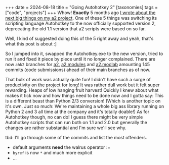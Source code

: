 +++
date = 2024-08-18
title = "Going Autohotkey 2"
[taxonomies]
tags = ["code", "projects"]
+++
Whow! **Exactly** 5 months ago [I wrote about the next big things on my a2 project](@/blog/a2works4me.md). One of these 5 things was switching its scripting language Autohotkey to the now officially supported version 2, deprecating the old 1.1 version that a2 scripts were based on so far.

Well, I kind of suggested doing this of the 5 right away and yeah, that's what this post is about :]

So I jumped into it, swapped the Autohotkey.exe to the new version, tried to run it and fixed it piece by piece until it no longer complained. There are now `ahk2` branches for [a2](https://github.com/ewerybody/a2/tree/ahk2), [a2.modules](https://github.com/ewerybody/a2.modules/tree/ahk2) and [a2.modlab](https://github.com/a2script/a2.modlab/tree/ahk2) amounting 145 commits (code submissions) ahead of their main branches as of now.

That bulk of work was actually quite fun! I didn't have such a surge of productivity on the project for long! It was rather dull work but it felt super rewarding. Heaps of low hanging fruit harvest! Quickly I knew about what makes it tick now and how things need to be done now and I gotta say: This is a different beast than Python 2/3 conversion! (Which is another topic on it's own. Just so much: We're maintaining a whole big ass library running on Python 2 and 3 all time at the company and it's totally doable!) As for Autohotkey though, no can do! I guess there might be very simple Autohotkey scripts that can run both on 1.1 and 2.0 but generally the changes are rather substantial and I'm sure we'll see why.

tbd: I'll go through some of the commits and list the most offenders.

* default arguments **need** the walrus operator :=
* `byref` is now `*` and much more explicit
* ...